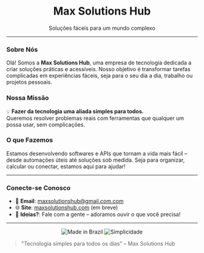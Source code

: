 <div align="center">
<!--   <img src="https://via.placeholder.com/150.png?text=Max+Solutions+Hub" alt="Max Solutions Hub Logo" width="150"/> -->
  <h1>Max Solutions Hub</h1>
  <p>Soluções fáceis para um mundo complexo</p>
</div>

---

### Sobre Nós
Olá! Somos a **Max Solutions Hub**, uma empresa de tecnologia dedicada a criar soluções práticas e acessíveis. Nosso objetivo é transformar tarefas complicadas em experiências fáceis, seja para o seu dia a dia, trabalho ou projetos pessoais.

### Nossa Missão
💡 **Fazer da tecnologia uma aliada simples para todos.**  
Queremos resolver problemas reais com ferramentas que qualquer um possa usar, sem complicações.

### O que Fazemos
Estamos desenvolvendo softwares e APIs que tornam a vida mais fácil – desde automações úteis até soluções sob medida. Seja para organizar, calcular ou conectar, estamos aqui para ajudar!

---

### Conecte-se Conosco
- 📧 **Email**: maxsolutionshub@gmail.com.com  
- 🌐 **Site**: [maxsolutionshub.com](#) (em breve)    
- 💬 **Ideias?**: Fale com a gente – adoramos ouvir o que você precisa!

---

<div align="center">
  <img src="https://img.shields.io/badge/Made%20in-Brazil-green" alt="Made in Brazil"/> 
  <img src="https://img.shields.io/badge/Simplicidade-blue" alt="Simplicidade"/>
</div>

> "Tecnologia simples para todos os dias" – Max Solutions Hub
